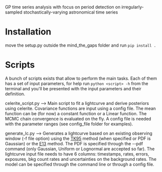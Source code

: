 GP time series analysis with focus on period detection on irregularly-sampled stochastically-varying astronomical time series

# Installation
move the setup.py outside the mind_the_gaps folder and run `pip install .`


# Scripts
A bunch of scripts exists that allow to perform the main tasks. Each of them has a set of input parameters, for help run
`python <script> -h` from the terminal and you'll be presented with the input parameters and their definition.

celerite_script.py --> Main script to fit a lightcurve and derive posteriors using celerite. Covariance functions are input using a config file. The mean function can be (for now) a constant function or a Linear function. The MCMC chain convergence is evaluated on the fly. A config file is needed with the parameter ranges (see config_file folder for examples).


generate_lc.py --> Generates a lightcurve based on an existing observing window (-f file option) using the  [TK95](https://ui.adsabs.harvard.edu/abs/1995A&A...300..707T) method (when specified or PDF is Gaussian) or the [E13](https://academic.oup.com/mnras/article/433/2/907/1746942) method. The PDF is specified through the --pdf command (only Gaussian, Uniform or Lognormal are accepted so far). The lightcurve input file needs to have 6 columns: timestamps, rates, errors, exposures, bkg count rates and uncertainties on the background rates. The model can be specified through the command line or through a config file. 
